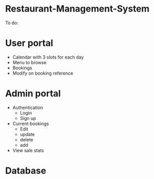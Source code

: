 # Restaurant-Management-System

To do: 

# User portal 
- Calendar with 3 slots for each day
- Menu to browse 
- Bookings
- Modify on booking reference

# Admin portal 
- Authentication
    - Login
    - Sign up
- Current bookings
    - Edit 
    - update 
    - delete 
    - add
- View sale stats

# Database

<!-- i term 2  -->